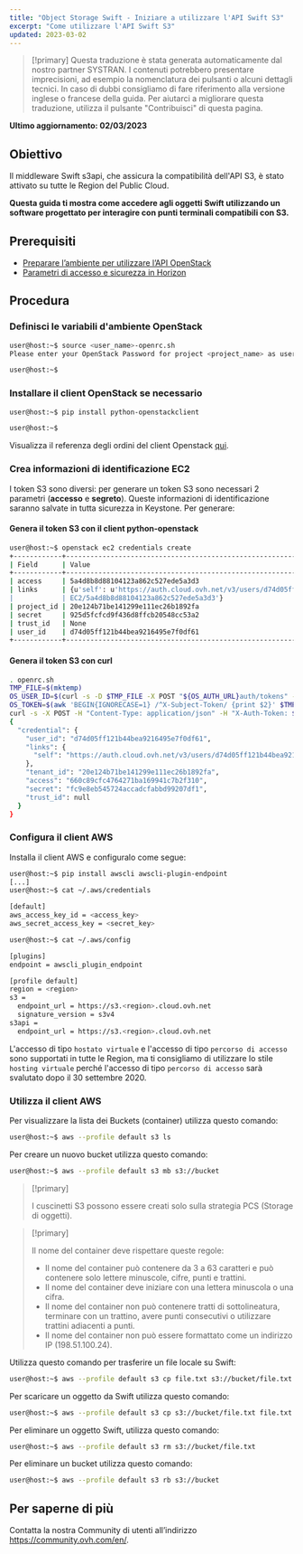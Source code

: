 ```yaml
---
title: "Object Storage Swift - Iniziare a utilizzare l'API Swift S3"
excerpt: "Come utilizzare l'API Swift S3"
updated: 2023-03-02
---
```


> [!primary]
> Questa traduzione è stata generata automaticamente dal nostro partner SYSTRAN. I contenuti potrebbero presentare imprecisioni, ad esempio la nomenclatura dei pulsanti o alcuni dettagli tecnici. In caso di dubbi consigliamo di fare riferimento alla versione inglese o francese della guida. Per aiutarci a migliorare questa traduzione, utilizza il pulsante "Contribuisci" di questa pagina.
>

**Ultimo aggiornamento: 02/03/2023**

## Obiettivo

Il middleware Swift s3api, che assicura la compatibilità dell'API S3, è stato attivato su tutte le Region del Public Cloud.

**Questa guida ti mostra come accedere agli oggetti Swift utilizzando un software progettato per interagire con punti terminali compatibili con S3.**

## Prerequisiti

- [Preparare l’ambiente per utilizzare l’API OpenStack](/pages/platform/public-cloud/prepare_the_environment_for_using_the_openstack_api)
- [Parametri di accesso e sicurezza in Horizon](/pages/platform/public-cloud/access_and_security_in_horizon)

## Procedura

### Definisci le variabili d'ambiente OpenStack

```bash
user@host:~$ source <user_name>-openrc.sh
Please enter your OpenStack Password for project <project_name> as user <user_name>:

user@host:~$
```

### Installare il client OpenStack se necessario

```bash
user@host:~$ pip install python-openstackclient

user@host:~$
```

Visualizza il referenza degli ordini del client Openstack [qui](https://docs.openstack.org/python-openstackclient/latest/).

### Crea informazioni di identificazione EC2

I token S3 sono diversi: per generare un token S3 sono necessari 2 parametri (**accesso** e **segreto**).
Queste informazioni di identificazione saranno salvate in tutta sicurezza in Keystone. Per generare:

#### Genera il token S3 con il client python-openstack

```bash
user@host:~$ openstack ec2 credentials create
+------------+----------------------------------------------------------------------------------------------------------------------------+
| Field      | Value                                                                                                                      |
+------------+----------------------------------------------------------------------------------------------------------------------------+
| access     | 5a4d8b8d88104123a862c527ede5a3d3                                                                                           |
| links      | {u'self': u'https://auth.cloud.ovh.net/v3/users/d74d05ff121b44bea9216495e7f0df61/credentials/OS-                     |
|            | EC2/5a4d8b8d88104123a862c527ede5a3d3'}                                                                                     |
| project_id | 20e124b71be141299e111ec26b1892fa                                                                                           |
| secret     | 925d5fcfcd9f436d8ffcb20548cc53a2                                                                                           |
| trust_id   | None                                                                                                                       |
| user_id    | d74d05ff121b44bea9216495e7f0df61                                                                                           |
+------------+----------------------------------------------------------------------------------------------------------------------------+
```

#### Genera il token S3 con curl

```bash
. openrc.sh
TMP_FILE=$(mktemp)
OS_USER_ID=$(curl -s -D $TMP_FILE -X POST "${OS_AUTH_URL}auth/tokens" -H "Content-Type: application/json" -d '{"auth":{"identity":{"methods":["password"],"password":{"user":{"name":"'$OS_USERNAME'","domain":{"id":"default"},"password":"'$OS_PASSWORD'"}}},"scope":{"project":{ "id":"'$OS_TENANT_ID'","domain":{"id":"default"}}}}}' | jq -r '.["token"]["user"]["id"]')
OS_TOKEN=$(awk 'BEGIN{IGNORECASE=1} /^X-Subject-Token/ {print $2}' $TMP_FILE |  tr -d "\r")
curl -s -X POST -H "Content-Type: application/json" -H "X-Auth-Token: $OS_TOKEN" -d '{"tenant_id": "'$OS_TENANT_ID'"}' "${OS_AUTH_URL}users/${OS_USER_ID}/credentials/OS-EC2" | jq .
{
  "credential": {
    "user_id": "d74d05ff121b44bea9216495e7f0df61",
    "links": {
      "self": "https://auth.cloud.ovh.net/v3/users/d74d05ff121b44bea9216495e7f0df61/credentials/OS-EC2/660c89cfc4764271ba169941c7b2f310"
    },
    "tenant_id": "20e124b71be141299e111ec26b1892fa",
    "access": "660c89cfc4764271ba169941c7b2f310",
    "secret": "fc9e8eb545724accadcfabbd99207df1",
    "trust_id": null
  }
}
```

### Configura il client AWS

Installa il client AWS e configuralo come segue:

```bash
user@host:~$ pip install awscli awscli-plugin-endpoint
[...]
user@host:~$ cat ~/.aws/credentials

[default]
aws_access_key_id = <access_key>
aws_secret_access_key = <secret_key>

user@host:~$ cat ~/.aws/config

[plugins]
endpoint = awscli_plugin_endpoint

[profile default]
region = <region>
s3 =
  endpoint_url = https://s3.<region>.cloud.ovh.net
  signature_version = s3v4
s3api =
  endpoint_url = https://s3.<region>.cloud.ovh.net
```

L'accesso di tipo `hostato virtuale` e l'accesso di tipo `percorso di accesso` sono supportati in tutte le Region, ma ti consigliamo di utilizzare lo stile `hosting virtuale` perché l'accesso di tipo `percorso di accesso` sarà svalutato dopo il 30 settembre 2020.

### Utilizza il client AWS

Per visualizzare la lista dei Buckets (container) utilizza questo comando:

```bash
user@host:~$ aws --profile default s3 ls
```

Per creare un nuovo bucket utilizza questo comando:

```bash
user@host:~$ aws --profile default s3 mb s3://bucket
```

> [!primary]
>
> I cuscinetti S3 possono essere creati solo sulla strategia PCS (Storage di oggetti).
>

> [!primary]
>
> Il nome del container deve rispettare queste regole:
>  
> - Il nome del container può contenere da 3 a 63 caratteri e può contenere solo lettere minuscole, cifre, punti e trattini.  
> - Il nome del container deve iniziare con una lettera minuscola o una cifra.  
> - Il nome del container non può contenere tratti di sottolineatura, terminare con un trattino, avere punti consecutivi o utilizzare trattini adiacenti a punti.  
> - Il nome del container non può essere formattato come un indirizzo IP (198.51.100.24).  
>

Utilizza questo comando per trasferire un file locale su Swift:

```bash
user@host:~$ aws --profile default s3 cp file.txt s3://bucket/file.txt
```

Per scaricare un oggetto da Swift utilizza questo comando:

```bash
user@host:~$ aws --profile default s3 cp s3://bucket/file.txt file.txt
```

Per eliminare un oggetto Swift, utilizza questo comando:

```bash
user@host:~$ aws --profile default s3 rm s3://bucket/file.txt
```

Per eliminare un bucket utilizza questo comando:

```bash
user@host:~$ aws --profile default s3 rb s3://bucket
```

## Per saperne di più

Contatta la nostra Community di utenti all’indirizzo <https://community.ovh.com/en/>.
